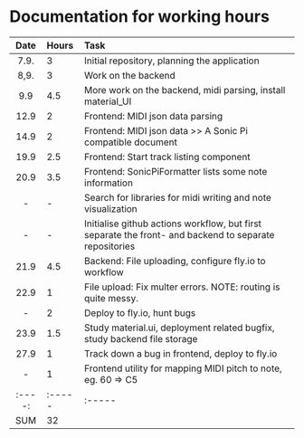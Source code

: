 # Documentation for working hours

| Date | Hours  | Task  |
| :----:|:----- | :-----                                            |
| 7.9.	| 3     | Initial repository, planning the application |
| 8,9.  | 3     | Work on the backend |
| 9.9   | 4.5   | More work on the backend, midi parsing, install material_UI|
| 12.9  | 2     | Frontend: MIDI json data parsing |
| 14.9  | 2     | Frontend: MIDI json data >> A Sonic Pi compatible document |
| 19.9  | 2.5   | Frontend: Start track listing component |
| 20.9  | 3.5   | Frontend: SonicPiFormatter lists some note information|
| -  | -        | Search for libraries for midi writing and note visualization|
| -  | -        | Initialise github actions workflow, but first separate the front- and backend to separate repositories  |
| 21.9  | 4.5   | Backend: File uploading, configure fly.io to workflow|
| 22.9  | 1     | File upload: Fix multer errors. NOTE: routing is quite messy.|
| -	    | 2	    | Deploy to fly.io, hunt bugs |
| 23.9	| 1.5	| Study material.ui, deployment related bugfix, study backend file storage |
| 27.9  |  1    | Track down a bug in frontend, deploy to fly.io |
| -     |  1    | Frontend utility for mapping MIDI pitch to note, eg. 60 => C5|
| :----:|:----- | :-----|
| SUM   | 32    |                                                                | 
